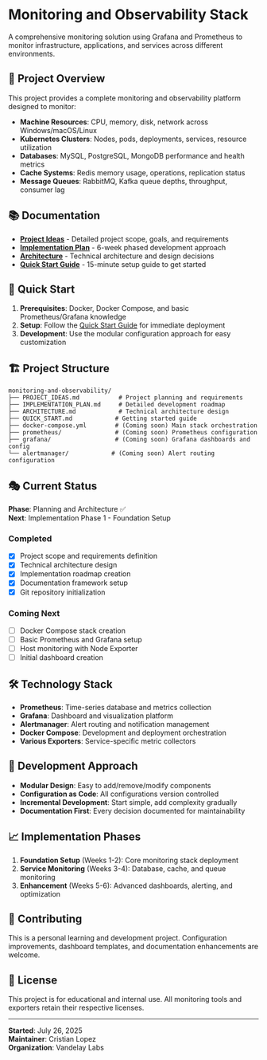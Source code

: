 # Monitoring and Observability Stack

A comprehensive monitoring solution using Grafana and Prometheus to monitor infrastructure, applications, and services across different environments.

## 🎯 Project Overview

This project provides a complete monitoring and observability platform designed to monitor:
- **Machine Resources**: CPU, memory, disk, network across Windows/macOS/Linux
- **Kubernetes Clusters**: Nodes, pods, deployments, services, resource utilization  
- **Databases**: MySQL, PostgreSQL, MongoDB performance and health metrics
- **Cache Systems**: Redis memory usage, operations, replication status
- **Message Queues**: RabbitMQ, Kafka queue depths, throughput, consumer lag

## 📚 Documentation

- **[Project Ideas](PROJECT_IDEAS.md)** - Detailed project scope, goals, and requirements
- **[Implementation Plan](IMPLEMENTATION_PLAN.md)** - 6-week phased development approach
- **[Architecture](ARCHITECTURE.md)** - Technical architecture and design decisions
- **[Quick Start Guide](QUICK_START.md)** - 15-minute setup guide to get started

## 🚀 Quick Start

1. **Prerequisites**: Docker, Docker Compose, and basic Prometheus/Grafana knowledge
2. **Setup**: Follow the [Quick Start Guide](QUICK_START.md) for immediate deployment
3. **Development**: Use the modular configuration approach for easy customization

## 🏗️ Project Structure

```
monitoring-and-observability/
├── PROJECT_IDEAS.md           # Project planning and requirements
├── IMPLEMENTATION_PLAN.md     # Detailed development roadmap  
├── ARCHITECTURE.md            # Technical architecture design
├── QUICK_START.md            # Getting started guide
├── docker-compose.yml        # (Coming soon) Main stack orchestration
├── prometheus/               # (Coming soon) Prometheus configuration
├── grafana/                  # (Coming soon) Grafana dashboards and config
└── alertmanager/            # (Coming soon) Alert routing configuration
```

## 🎭 Current Status

**Phase**: Planning and Architecture ✅  
**Next**: Implementation Phase 1 - Foundation Setup

### Completed
- [x] Project scope and requirements definition
- [x] Technical architecture design
- [x] Implementation roadmap creation
- [x] Documentation framework setup
- [x] Git repository initialization

### Coming Next
- [ ] Docker Compose stack creation
- [ ] Basic Prometheus and Grafana setup
- [ ] Host monitoring with Node Exporter
- [ ] Initial dashboard creation

## 🛠️ Technology Stack

- **Prometheus**: Time-series database and metrics collection
- **Grafana**: Dashboard and visualization platform
- **Alertmanager**: Alert routing and notification management
- **Docker Compose**: Development and deployment orchestration
- **Various Exporters**: Service-specific metric collectors

## 🔄 Development Approach

- **Modular Design**: Easy to add/remove/modify components
- **Configuration as Code**: All configurations version controlled
- **Incremental Development**: Start simple, add complexity gradually
- **Documentation First**: Every decision documented for maintainability

## 📈 Implementation Phases

1. **Foundation Setup** (Weeks 1-2): Core monitoring stack deployment
2. **Service Monitoring** (Weeks 3-4): Database, cache, and queue monitoring
3. **Enhancement** (Weeks 5-6): Advanced dashboards, alerting, and optimization

## 🤝 Contributing

This is a personal learning and development project. Configuration improvements, dashboard templates, and documentation enhancements are welcome.

## 📝 License

This project is for educational and internal use. All monitoring tools and exporters retain their respective licenses.

---

**Started**: July 26, 2025  
**Maintainer**: Cristian Lopez  
**Organization**: Vandelay Labs
